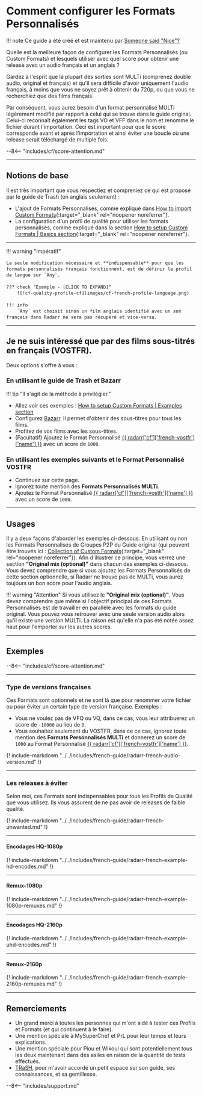 # Comment configurer les Formats Personnalisés

!!! note
    Ce guide a été créé et est maintenu par [Someone said "Nice"?](https://github.com/NiceTSY)

Quelle est la meilleure façon de configurer les Formats Personnalisés (ou Custom Formats) et lesquels utiliser avec quel score pour obtenir une release avec un audio français et un anglais ?

Gardez à l'esprit que la plupart des sorties sont MULTi (comprenez double audio, original et français) et qu'il sera difficile d'avoir uniquement l'audio français, à moins que vous ne soyez prêt à obtenir du 720p, ou que vous ne recherchiez que des films français.

Par conséquent, vous aurez besoin d'un format personnalisé MULTi légèrement modifié par rapport à celui qui se trouve dans le guide original. Celui-ci reconnaît également les tags VO et VFF dans le nom et renomme le fichier durant l'importation. Ceci est important pour que le score corresponde avant et après l'importation et ainsi éviter une boucle où une release serait téléchargé de multiple fois.

--8<-- "includes/cf/score-attention.md"

------

## Notions de base

Il est très important que vous respectiez et compreniez ce qui est proposé par le guide de Trash (en anglais seulement) :

- L'ajout de Formats Personnalisés, comme expliqué dans [How to import Custom Formats](/Radarr/Radarr-import-custom-formats/){:target="_blank" rel="noopener noreferrer"}.
- La configuration d'un profil de qualité pour utiliser les formats personnalisés, comme expliqué dans la section [How to setup Custom Formats | Basics section](/Radarr/Radarr-setup-custom-formats/#basics){:target="_blank" rel="noopener noreferrer"}.

------

!!! warning "Impératif"

    La seule modification nécessaire et **indispensable** pour que les formats personnalisés français fonctionnent, est de définir le profil de langue sur `Any`.

    ??? check "Exemple - [CLICK TO EXPAND]"
        ![!cf-quality-profile-cf](images/cf-french-profile-language.png)

    !!! info
        `Any` est choisit sinon un film anglais identifié avec un son français dans Radarr ne sera pas récupéré et vice-versa.

------

## Je ne suis intéressé que par des films sous-titrés en français (VOSTFR).

Deux options s'offre à vous :

### En utilisant le guide de Trash et Bazarr

!!! tip "Il s'agit de la méthode à privilégier."

- Allez voir ces exemples : [How to setup Custom Formats | Examples section](/Radarr/Radarr-setup-custom-formats/#examples)
- Configurez [Bazarr](../Bazarr/Setup-Guide.md). Il permet d'obtenir des sous-titres pour tous les films.
- Profitez de vos films avec les sous-titres.
- (Facultatif) Ajoutez le Format Personnalisé [{{ radarr['cf']['french-vostfr']['name'] }}](/Radarr/Radarr-collection-of-custom-formats/#vostfr) avec un score de `1000`.

### En utilisant les exemples suivants et le Format Personnalisé VOSTFR

- Continuez sur cette page.
- Ignorez toute mention des **Formats Personnalisés MULTi**.
- Ajoutez le Format Personnalisé [{{ radarr['cf']['french-vostfr']['name'] }}](/Radarr/Radarr-collection-of-custom-formats/#vostfr) avec un score de `1000`.

------

## Usages

Il y a deux façons d'aborder les exemples ci-dessous. En utilisant ou non les Formats Personnalisés de Groupes P2P du Guide original (qui peuvent être trouvés ici : [Collection of Custom Formats](/Radarr/Radarr-collection-of-custom-formats/){:target="_blank" rel="noopener noreferrer"}).
Afin d'illustrer ce principe, vous verrez une section **"Original mix (optional)"** dans chacun des exemples ci-dessous. Vous devez comprendre que si vous ajoutez les Formats Personnalisés de cette section optionnelle, si Radarr ne trouve pas de MULTi, vous aurez toujours un bon score pour l'audio anglais.

!!! warning "Attention"
    Si vous utilisez le **"Original mix (optional)"**. Vous devez comprendre que même si l'objectif principal de ces Formats Personnalisés est de travailler en parallèle avec les formats du guide original.
    Vous pouvez vous retrouver avec une seule version audio alors qu'il existe une version MULTi. La raison est qu'elle n'a pas été notée assez haut pour l'emporter sur les autres scores.

------

## Exemples

--8<-- "includes/cf/score-attention.md"

------

### Type de versions françaises

Ces Formats sont optionnels et ne sont là que pour renommer votre fichier ou pour éviter un certain type de version française. Exemples :

- Vous ne voulez pas de VFQ ou VQ, dans ce cas, vous leur attribuerez un score de `-10000` au lieu de `0`.
- Vous souhaitez seulement du VOSTFR, dans ce ce cas, ignorez toute mention des **Formats Personnalisés MULTi** et donnerez un score de `1000` au Format Personnalisé [{{ radarr['cf']['french-vostfr']['name'] }}](/Radarr/Radarr-collection-of-custom-formats/#vostfr).

{! include-markdown "../../includes/french-guide/radarr-french-audio-version.md" !}

------

### Les releases à éviter

Selon moi, ces Formats sont indispensables pour tous les Profils de Qualité que vous utilisez. Ils vous assurent de ne pas avoir de releases de faible qualité.

{! include-markdown "../../includes/french-guide/radarr-french-unwanted.md" !}

------

#### Encodages HQ-1080p

{! include-markdown "../../includes/french-guide/radarr-french-example-hd-encodes.md" !}

------

#### Remux-1080p

{! include-markdown "../../includes/french-guide/radarr-french-example-1080p-remuxes.md" !}

------

#### Encodages HQ-2160p

{! include-markdown "../../includes/french-guide/radarr-french-example-uhd-encodes.md" !}

------

#### Remux-2160p

{! include-markdown "../../includes/french-guide/radarr-french-example-2160p-remuxes.md" !}

------

## Remerciements

- Un grand merci à toutes les personnes qui m'ont aidé à tester ces Profils et Formats (et qui continuent à le faire).
- Une mention spéciale à MySuperChef et PrL pour leur temps et leurs explications.
- Une mention spéciale pour Piou et Wikoul qui sont potentiellement tous les deux maintenant dans des asiles en raison de la quantité de tests effectués.
- [TRaSH](https://trash-guides.info/), pour m'avoir accordé un petit espace sur son guide, ses connaissances, et sa gentillesse.

--8<-- "includes/support.md"
